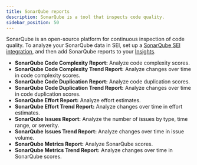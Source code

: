 ```yaml
---
title: SonarQube reports
description: SonarQube is a tool that inspects code quality.
sidebar_position: 50
---
```


SonarQube is an open-source platform for continuous inspection of code quality. To analyze your SonarQube data in SEI, set up a [SonarQube SEI integration](../../sei-integrations/sei-connector-sonarqube.md), and then add SonarQube reports to your [Insights](../../sei-insights.md).

* **SonarQube Code Complexity Report:** Analyze code complexity scores.
* **SonarQube Code Complexity Trend Report:** Analyze changes over time in code complexity scores.
* **SonarQube Code Duplication Report:** Analyze code duplication scores.
* **SonarQube Code Duplication Trend Report:** Analyze changes over time in code duplication scores.
* **SonarQube Effort Report:** Analyze effort estimates.
* **SonarQube Effort Trend Report:** Analyze changes over time in effort estimates.
* **SonarQube Issues Report:** Analyze the number of issues by type, time range, or severity.
* **SonarQube Issues Trend Report:** Analyze changes over time in issue volume.
* **SonarQube Metrics Report:** Analyze SonarQube scores.
* **SonarQube Metrics Trend Report:** Analyze changes over time in SonarQube scores.
